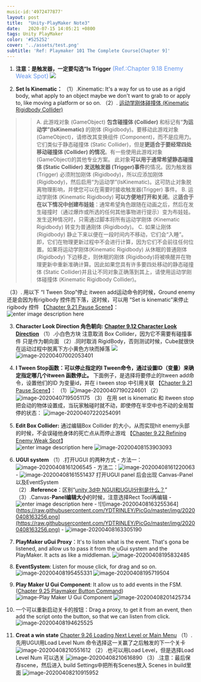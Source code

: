 ```yaml
---
music-id:'4972477877'
layout: post
title:  "Unity-PlayMaker Note3"
date:   2020-07-15 14:05:21 +0800
tags: Unity PlayMaker 
color: '#525252'
cover: '../assets/test.png'
subtitle: 'Ref: Playmaker 101 The Complete Course[Chapter 9]'
---
```

1. **注意：是触发器，一定要勾选“Is Trigger** <font color=#6495ED size=3 >(Ref.:Chapter 9.18 Enemy Weak Spot)</font> 
      <img src="https://i.loli.net/2020/04/02/HSxkETG6YMt39py.png" style="zoom:100%;" />

2. **Set Is Kinematic：**
      （1）.Kinematic: It's a way for us to use as a rigid body, what apply to an object maybe we don't want to grab to or apply to, like moving a platform or so on.
      （2）. [运动学刚体碰撞体 (Kinematic Rigidbody Collider)](http://docs.manew.com/Components/31.html) 

> > A. 此游戏对象 (GameObject) **包含碰撞体 (Collider)** 和标记有“**为运动学”(IsKinematic)** 的刚体 (Rigidbody)。要移动此游戏对象(GameObject)，请修改其变换组件 (Component)，而不是应用力。它们类似于静态碰撞体 (Static Collider)，但是**更适合于要经常四处移动碰撞体 (Collider) 的情况**。有一些使用此游戏对象 (GameObject)的其他专业方案。 此对象**可以用于通常希望静态碰撞体 (Static Collider) 发送触发器 (Trigger)事件**的情况。因为触发器 (Trigger) 必须附加刚体 (Rigidbody)，所以应添加刚体(Rigidbody)，然后启用“为运动学”(IsKinematic)。这可防止对象脱离物理影响，并使您可以在需要时接收触发器(Trigger) 事件。
> >B.  运动学刚体 (Kinematic Rigidbody) **可以方便地打开和关闭**。这**适合于在以下情况中创建布娃娃**：通常希望角色跟随在动画之后，然后在发生碰撞时（通过爆炸或所选的任何其他事物进行提示）变为布娃娃。发生这种情况时，只需通过脚本将所有运动学刚体 (Kinematic Rigidbody) 转变为普通刚体 (Rigidbody)。
> >C. 如果让刚体 (Rigidbody) 静止下来以便在一段时间内不移动，它们会“入睡”。即，它们在物理更新过程中不会进行计算，因为它们不会前往任何位置。如果将运动学刚体(Kinematic Rigidbody) 从休眠的普通刚体 (Rigidbody) 下边移走，则休眠的刚体 (Rigidbody)将被唤醒并在物理更新中重新准确计算。因此如果您具有许多要四处移动的静态碰撞体 (Static Collider)并且让不同对象正确落到其上，请使用运动学刚体碰撞体 (Kinematic Rigidbody Collider)。

（3）. 用以下 “I Tween Stop”停止 itween add运动命令的时候，Ground enemy还是会因为有rigibody 控件而下落，这时候，可以用 “Set is kinematic”来停止rigibody 控件 【[Chapter 9.21 Pause Scene](http://jonathan-oduffy.thinkific.com/courses/take/playmaker-101-the-complete-course/lessons/232756-chapter-9-21-pause-scene)】：
![enter image description here](https://raw.githubusercontent.com/YDTRINLEY/PicGo/master/img/20200407210933.png)

3.  **Character Look Direction 角色朝向: [Chapter 9.12 Character Look Direction](http://jonathan-oduffy.thinkific.com/courses/take/playmaker-101-the-complete-course/lessons/232730-chapter-9-12-character-look-direction)**
      （1）.小白色方块 注意取消 Box Collider，因为它不需要有碰撞事件  只是作为朝向面
      （2）.同时取消 RigidBody，否则测试时候，Cube就很快在运动过程中脱离下方小黄色方块而掉落
      ![](https://i.loli.net/2020/04/06/wJmWXzjVNbRlqfs.png)
      ![image-20200407002053401](https://raw.githubusercontent.com/YDTRINLEY/PicGo/master/img/20200408153425.png)

4. **I Tween Stop函数：可以停止指定的I Tween命令，通过设置ID（变量）来确定指定哪几个itween 函数停止。**
    下面例子，是选择将要停止的Itween add命令，设置他们的ID 为变量id，并在 i tween stop 中引用关联 【[Chapter 9.21 Pause Scene](http://jonathan-oduffy.thinkific.com/courses/take/playmaker-101-the-complete-course/lessons/232756-chapter-9-21-pause-scene)】：
      （1）![image-20200407190224601](https://raw.githubusercontent.com/YDTRINLEY/PicGo/master/img/20200408152559.png)
      （2）![image-20200407195051175](https://raw.githubusercontent.com/YDTRINLEY/PicGo/master/img/20200407201352.png)
      （3） 在用 set is kinematic 和 itween stop 把会动的物体设置成，当玩家触碰时就不动，即使停在半空中也不动的全局暂停的状态：
         ![image-20200407220254091](https://raw.githubusercontent.com/YDTRINLEY/PicGo/master/img/20200407220300.png)

5. **Edit Box Collider:**  通过编辑Box Collider 的大小，从而实现hit enemy头部 的时候，不会误碰他身体的死亡点从而停止游戏 【[Chapter 9.22 Refining Enemy Weak Spot](http://jonathan-oduffy.thinkific.com/courses/take/playmaker-101-the-complete-course/lessons/232766-chapter-9-22-refining-enemy-weak-spot)】   
     ![enter image description here](https://raw.githubusercontent.com/YDTRINLEY/PicGo/master/img/20200408153853.png)
      ![image-20200408153903093](https://raw.githubusercontent.com/YDTRINLEY/PicGo/master/img/20200408153904.png)

6. **UGUI system**
   	（1）.打开UGUI 的两种方式
      	- 方法一：![image-20200408161206545](https://raw.githubusercontent.com/YDTRINLEY/PicGo/master/img/20200408161208.png)
              	- 方法二：![image-20200408161220063](https://raw.githubusercontent.com/YDTRINLEY/PicGo/master/img/20200408163226.png)
              	- ![image-20200408161551437](https://raw.githubusercontent.com/YDTRINLEY/PicGo/master/img/20200408163232.png)
            	打开UGUI panel 后会出现 Canvas-Panel 以及EventSystem   	
               	（2）.**Reference**：区别“[unity 3d中 NGUI和UGUI分别是什么？](https://blog.csdn.net/sinat_23079759/article/details/52868256)”
               	（3）.Canvas-**Panel编辑大小**的时候，注意选择Rect Tool再编辑 
               	- ![enter image description here](https://raw.githubusercontent.com/YDTRINLEY/PicGo/master/img/20200408163245.png)
                  	- ![!\[image-20200408163255364\](https://raw.githubusercontent.com/YDTRINLEY/PicGo/master/img/20200408163256.png](https://raw.githubusercontent.com/YDTRINLEY/PicGo/master/img/20200408163256.png)
                  	- ![image-20200408163305190](https://raw.githubusercontent.com/YDTRINLEY/PicGo/master/img/20200408163306.png)

7. **PlayMaker uGui Proxy**：It's to listen what is the event.	That's gona be listened, and allow us to pass it from the uGui system and the PlayMaker. It acts as like a middleman.
   	![image-20200408195832485](https://raw.githubusercontent.com/YDTRINLEY/PicGo/master/img/20200408195834.png)	

8. **EventSystem**: Listen for mouse click, for drag and so on.
       ![image-20200408195455331](https://raw.githubusercontent.com/YDTRINLEY/PicGo/master/img/20200408195456.png)
       ![image-20200408195719504](https://raw.githubusercontent.com/YDTRINLEY/PicGo/master/img/20200408195720.png)

9. **Play Maker U Gui Component**: It allow us to add events in the FSM.([Chapter 9.25 Playmaker Button Command](http://jonathan-oduffy.thinkific.com/courses/take/playmaker-101-the-complete-course/lessons/232760-chapter-9-25-playmaker-button-command))
       ![image-Play Maker U Gui Component](https://raw.githubusercontent.com/YDTRINLEY/PicGo/master/img/20200408185153.png)
       ![image-20200408201425734](https://raw.githubusercontent.com/YDTRINLEY/PicGo/master/img/20200408201428.png)  
10.   一个可以重新启动关卡的按钮：Drag a proxy, to get it from an event, then add the script onto the button, so that we can listen from click.
        ![image-20200408194625525](https://raw.githubusercontent.com/YDTRINLEY/PicGo/master/img/20200408194626.png)

11. **Creat a win state** [Chapter 9.26 Loading Next Level or Main Menu](http://jonathan-oduffy.thinkific.com/courses/take/playmaker-101-the-complete-course/lessons/232743-chapter-9-26-loading-next-level-or-main-menu)
    （1）.  先用UGUI用Load Level Num 命令选择这一关赢了之后触发的下一个关卡
        ![image-20200408210551612](https://raw.githubusercontent.com/YDTRINLEY/PicGo/master/img/20200408210552.png)
         （2）.也可以用Load Level，但是选择Load Level Num 可以选关
         ![image-20200408210616890](https://raw.githubusercontent.com/YDTRINLEY/PicGo/master/img/20200408210618.png)
         （3）.注意：最后保存scene，然后进入 build Settings中把所有Scenes放入 Scenes in build里面
         ![image-20200408210915952](https://raw.githubusercontent.com/YDTRINLEY/PicGo/master/img/20200408210917.png)

